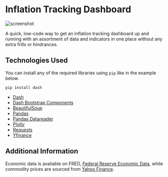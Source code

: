 # Inflation Tracking Dashboard
![screenshot](https://miro.medium.com/v2/resize:fit:4800/format:webp/1*H4QZ9WHI7hYVvSfT4v1mCg.png)

A quick, low-code way to get an inflation tracking dashboard up and running with an assortment of data and indicators in one place
without any extra frills or hindrances.

## Technologies Used
You can install any of the required libraries using `pip` like in the example below.

`pip install dash`

 - [Dash](https://pypi.org/project/dash/)
 - [Dash Bootstrap Components](https://pypi.org/project/dash-bootstrap-components/)
 - [BeautifulSoup](https://pypi.org/project/beautifulsoup4/)
 - [Pandas](https://pypi.org/project/pandas/)
 - [Pandas Datareader](https://pypi.org/project/pandas-datareader/)
 - [Plotly](https://pypi.org/project/plotly/)
 - [Requests](https://pypi.org/project/requests/)
 - [Yfinance](https://pypi.org/project/yfinance/)

## Additional Information
Economic data is available on FRED, [Federal Reserve Economic Data](https://fredhelp.stlouisfed.org/fred/about/about-fred/what-is-fred/),
while commodity prices are sourced from [Yahoo Finance](https://finance.yahoo.com/commodities/).
